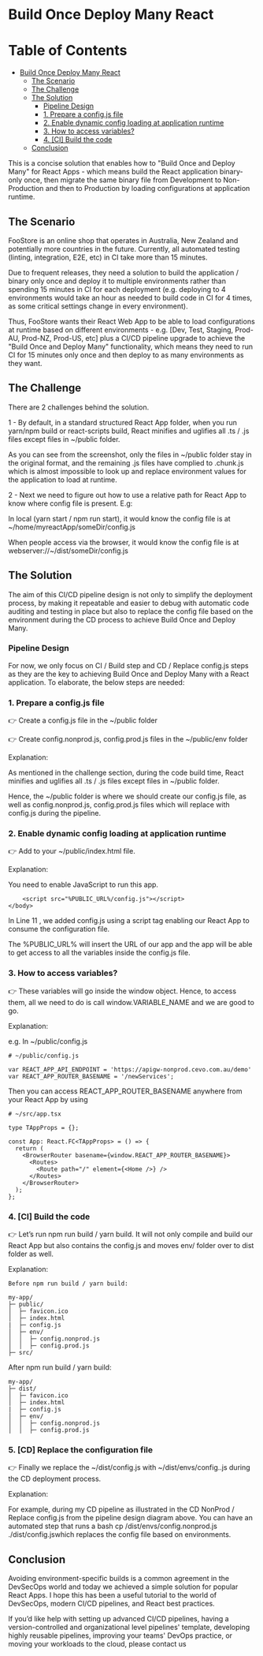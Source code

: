 # Build Once Deploy Many React

Table of Contents
=================

* [Build Once Deploy Many React](#build-once-deploy-many-react)
   * [The Scenario](#the-scenario)
   * [The Challenge](#the-challenge)
   * [The Solution](#the-solution)
      * [Pipeline Design](#pipeline-design)
      * [1. Prepare a config.js file](#1-prepare-a-configjs-file)
      * [2. Enable dynamic config loading at application runtime](#2-enable-dynamic-config-loading-at-application-runtime)
      * [3. How to access variables?](#3-how-to-access-variables)
      * [4. [CI] Build the code](#4-ci-build-the-code)
   * [Conclusion](#conclusion)

This is a concise solution that enables how to "Build Once and Deploy Many" for React Apps - which means build the React application binary-only once, then migrate the same binary file from Development to Non-Production and then to Production by loading configurations at application runtime.

## The Scenario
FooStore is an online shop that operates in Australia, New Zealand and potentially more countries in the future. Currently, all automated testing (linting, integration, E2E, etc) in CI take more than 15 minutes. 

Due to frequent releases, they need a solution to build the application / binary only once and deploy it to multiple environments rather than spending 15 minutes in CI for each deployment (e.g. deploying to 4 environments would take an hour as needed to build code in CI for 4 times, as some critical settings change in every environment).

Thus, FooStore wants their React Web App to be able to load configurations at runtime based on different environments - e.g. [Dev, Test, Staging, Prod-AU, Prod-NZ, Prod-US, etc] plus a CI/CD pipeline upgrade to achieve the "Build Once and Deploy Many" functionality, which means they need to run CI for 15 minutes only once and then deploy to as many environments as they want.

 

## The Challenge
There are 2 challenges behind the solution.

1 - By default, in a standard structured React App folder, when you run yarn/npm build or react-scripts build, React minifies and uglifies all .ts / .js files except files in ~/public folder.

As you can see from the screenshot, only the files in ~/public folder stay in the original format, and the remaining .js files have complied to .chunk.js which is almost impossible to look up and replace environment values for the application to load at runtime.

2 - Next we need to figure out how to use a relative path for React App to know where config file is present. E.g:

In local (yarn start / npm run start), it would know the config file is at ~/home/myreactApp/someDir/config.js

When people access via the browser, it would know the config file is at webserver://~/dist/someDir/config.js

## The Solution
The aim of this CI/CD pipeline design is not only to simplify the deployment process, by making it repeatable and easier to debug with automatic code auditing and testing in place but also to replace the config file based on the environment during the CD process to achieve Build Once and Deploy Many.

### Pipeline Design

For now, we only focus on  CI / Build step and CD / Replace config.js steps as they are the key to achieving Build Once and Deploy Many with a React application. To elaborate, the below steps are needed:

### 1. Prepare a config.js file
👉 Create a config.js file in the ~/public folder

👉 Create config.nonprod.js, config.prod.js files in the ~/public/env folder 

Explanation:

As mentioned in the challenge section, during the code build time, React minifies and uglifies all .ts / .js files except files in ~/public folder.

Hence, the ~/public folder is where we should create our config.js file, as well as config.nonprod.js, config.prod.js files which will replace with config.js during the pipeline.

### 2. Enable dynamic config loading at application runtime
👉 Add <script src="%PUBLIC_URL%/config.js"></script> to your ~/public/index.html file.

Explanation:


<!DOCTYPE html>
<html lang="en">
    <head>
        <link rel="shortcut icon" href="../favicon.ico" />
        <title>My React App</title>
    </head>
    <body>
        <noscript>You need to enable JavaScript to run this app.</noscript>
        <div id="root"></div>

        <script src="%PUBLIC_URL%/config.js"></script>
    </body>
</html>
In Line 11 <script src="%PUBLIC_URL%/config.js"></script>, we added config.js using a script tag enabling our React App to consume the configuration file.

The %PUBLIC_URL% will insert the URL of our app and the app will be able to get access to all the variables inside the config.js file.

### 3. How to access variables?
👉 These variables will go inside the window object. Hence, to access them, all we need to do is call window.VARIABLE_NAME and we are good to go.

Explanation:

e.g. In ~/public/config.js

```
# ~/public/config.js

var REACT_APP_API_ENDPOINT = 'https://apigw-nonprod.cevo.com.au/demo'
var REACT_APP_ROUTER_BASENAME = '/newServices';
```

Then you can access REACT_APP_ROUTER_BASENAME anywhere from your React App by using
```
# ~/src/app.tsx

type TAppProps = {};

const App: React.FC<TAppProps> = () => {
  return (
    <BrowserRouter basename={window.REACT_APP_ROUTER_BASENAME}>
      <Routes>
        <Route path="/" element={<Home />} />
      </Routes>
    </BrowserRouter>
  );
};
```
 
### 4. [CI] Build the code
👉 Let’s run npm run build / yarn build. It will not only compile and build our React App but also contains the config.js and moves env/ folder over to dist folder as well.
 
Explanation:

```
Before npm run build / yarn build:

my-app/
├─ public/
│  ├─ favicon.ico
│  ├─ index.html
|  ├─ config.js
│  ├─ env/
│  │  ├─ config.nonprod.js
│  │  ├─ config.prod.js
├─ src/
```

After npm run build / yarn build:

```
my-app/
├─ dist/
│  ├─ favicon.ico
│  ├─ index.html
|  ├─ config.js
│  ├─ env/
│  │  ├─ config.nonprod.js
│  │  ├─ config.prod.js
```

### 5. [CD] Replace the configuration file
👉 Finally we replace the ~/dist/config.js with ~/dist/envs/config.<environment>.js during the CD deployment process.

Explanation:

For example, during my CD pipeline as illustrated in the CD NonProd / Replace config.js from the pipeline design diagram above. You can have an automated step that runs a bash cp /dist/envs/config.nonprod.js ./dist/config.jswhich replaces the config file based on environments.

## Conclusion
Avoiding environment-specific builds is a common agreement in the DevSecOps world and today we achieved a simple solution for popular React Apps. I hope this has been a useful tutorial to the world of DevSecOps, modern CI/CD pipelines, and React best practices.

If you’d like help with setting up advanced CI/CD pipelines, having a version-controlled and organizational level pipelines' template, developing highly reusable pipelines, improving your teams' DevOps practice, or moving your workloads to the cloud, please contact us